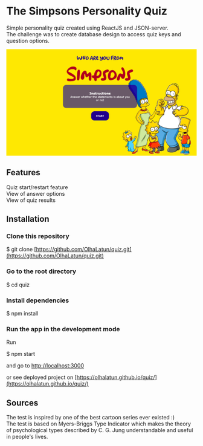 # The Simpsons Personality Quiz

Simple personality quiz created using ReactJS and JSON-server.\
The challenge was to create database design to access quiz keys and question options.

![bg-image](src/Assets/bg.png)

## Features

Quiz start/restart feature \
View of answer options \
View of quiz results 

## Installation

### Clone this repository
$ git clone [https://github.com/OlhaLatun/quiz.git](https://github.com/OlhaLatun/quiz.git)

### Go to the root directory
$ cd quiz

### Install dependencies
$ npm install

### Run the app in the development mode 

Run 

$ npm start

and go to [http://localhost:3000](http://localhost:3000)

or see deployed project on [https://olhalatun.github.io/quiz/](https://olhalatun.github.io/quiz/)

## Sources

The test is inspired by one of the best cartoon series ever existed :)\
The test is based on Myers-Briggs Type Indicator which makes the theory of psychological types described by C. G. Jung understandable and useful in people's lives.

